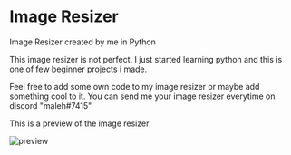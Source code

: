 # Image Resizer
Image Resizer created by me in Python

This image resizer is not perfect.
I just started learning python and this is one of few beginner projects i made.

Feel free to add some own code to my image resizer or maybe add something cool to it.
You can send me your image resizer everytime on discord "maleh#7415"

This is a preview of the image resizer


![preview](https://user-images.githubusercontent.com/107725743/187698699-44e9f933-7c80-4afa-a0c6-3a93ce736c8b.PNG)
